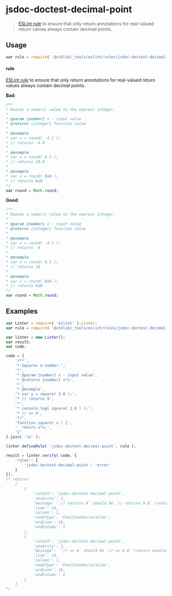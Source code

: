 <!--

@license Apache-2.0

Copyright (c) 2018 The Stdlib Authors.

Licensed under the Apache License, Version 2.0 (the "License");
you may not use this file except in compliance with the License.
You may obtain a copy of the License at

   http://www.apache.org/licenses/LICENSE-2.0

Unless required by applicable law or agreed to in writing, software
distributed under the License is distributed on an "AS IS" BASIS,
WITHOUT WARRANTIES OR CONDITIONS OF ANY KIND, either express or implied.
See the License for the specific language governing permissions and
limitations under the License.

-->

# jsdoc-doctest-decimal-point

> [ESLint rule][eslint-rules] to ensure that only return annotations for real-valued return values always contain decimal points.

<section class="intro">

</section>

<!-- /.intro -->

<section class="usage">

## Usage

```javascript
var rule = require( '@stdlib/_tools/eslint/rules/jsdoc-doctest-decimal-point' );
```

#### rule

[ESLint rule][eslint-rules] to ensure that only return annotations for real-valued return values always contain decimal points.

**Bad**:

<!-- eslint-disable stdlib/jsdoc-doctest-decimal-point, stdlib/no-builtin-math -->

```javascript
/**
* Rounds a numeric value to the nearest integer.
*
* @param {number} x - input value
* @returns {integer} function value
*
* @example
* var v = round( -4.2 );
* // returns -4.0
*
* @example
* var v = round( 9.5 );
* // returns 10.0
*
* @example
* var v = round( NaN );
* // returns NaN
*/
var round = Math.round;
```

**Good**:

<!-- eslint-disable stdlib/no-builtin-math -->

```javascript
/**
* Rounds a numeric value to the nearest integer.
*
* @param {number} x - input value
* @returns {integer} function value
*
* @example
* var v = round( -4.2 );
* // returns -4
*
* @example
* var v = round( 9.5 );
* // returns 10
*
* @example
* var v = round( NaN );
* // returns NaN
*/
var round = Math.round;
```

</section>

<!-- /.usage -->

<section class="examples">

## Examples

<!-- eslint no-undef: "error" -->

```javascript
var Linter = require( 'eslint' ).Linter;
var rule = require( '@stdlib/_tools/eslint/rules/jsdoc-doctest-decimal-point' );

var linter = new Linter();
var result;
var code;

code = [
    '/**',
    '* Squares a number.',
    '*',
    '* @param {number} x - input value',
    '* @returns {number} x*x',
    '*',
    '* @example',
    '* var y = square( 3.0 );',
    '* // returns 9',
    '*',
    '* console.log( square( 2.0 ) );',
    '* // => 4',
    '*/',
    'function square( x ) {',
    '  return x*x;',
    '}'
].join( '\n' );

linter.defineRule( 'jsdoc-doctest-decimal-point', rule );

result = linter.verify( code, {
    'rules': {
        'jsdoc-doctest-decimal-point': 'error'
    }
});
/* returns
    [
        {
            'ruleId': 'jsdoc-doctest-decimal-point',
            'severity': 2,
            'message: '`// returns 9` should be `// returns 9.0` (return annotations for values of type `number` must always include a decimal point)',
            'line': 14,
            'column': 1,
            'nodeType': 'FunctionDeclaration',
            'endLine': 16,
            'endColumn': 2
        },
        {
            'ruleId': 'jsdoc-doctest-decimal-point',
            'severity': 2,
            'message': '`// => 4` should be `// => 4.0` (return annotations for values of type `number` must always include a decimal point)',
            'line': 14,
            'column': 1,
            'nodeType': 'FunctionDeclaration',
            'endLine': 16,
            'endColumn': 2
        }
    ]
*/
```

</section>

<!-- /.examples -->

<!-- Section for related `stdlib` packages. Do not manually edit this section, as it is automatically populated. -->

<section class="related">

</section>

<!-- /.related -->

<!-- Section for all links. Make sure to keep an empty line after the `section` element and another before the `/section` close. -->

<section class="links">

[eslint-rules]: https://eslint.org/docs/developer-guide/working-with-rules

</section>

<!-- /.links -->
